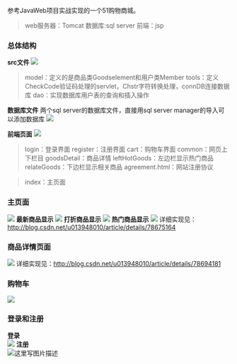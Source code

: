 参考JavaWeb项目实战实现的一个51购物商城。
>web服务器：Tomcat
>数据库:sql server
>前端：jsp
### 总体结构
**src文件**
![](http://img.blog.csdn.net/20171206131748918?watermark/2/text/aHR0cDovL2Jsb2cuY3Nkbi5uZXQvdTAxMzk0ODAxMA==/font/5a6L5L2T/fontsize/400/fill/I0JBQkFCMA==/dissolve/70/gravity/SouthEast)
>model：定义的是商品类Goodselement和用户类Member
>tools：定义CheckCode验证码处理的servlet，Chstr字符转换处理，connDB连接数据库
>dao：实现数据库用户表的查询和插入操作

**数据库文件**
两个sql server的数据库文件，直接用sql server manager的导入可以添加数据库
![](http://img.blog.csdn.net/20171206132140241?watermark/2/text/aHR0cDovL2Jsb2cuY3Nkbi5uZXQvdTAxMzk0ODAxMA==/font/5a6L5L2T/fontsize/400/fill/I0JBQkFCMA==/dissolve/70/gravity/SouthEast)

**前端页面**
![](http://img.blog.csdn.net/20171206132357716?watermark/2/text/aHR0cDovL2Jsb2cuY3Nkbi5uZXQvdTAxMzk0ODAxMA==/font/5a6L5L2T/fontsize/400/fill/I0JBQkFCMA==/dissolve/70/gravity/SouthEast)
>login：登录界面
>register：注册界面
>cart：购物车界面
>common：网页上下栏目
>goodsDetail：商品详情
>leftHotGoods：左边栏显示热门商品
>relateGoods：下边栏显示相关商品
>agreement.html：网站注册协议

>index：主页面
### 主页面
![](http://img.blog.csdn.net/20171206132740287?watermark/2/text/aHR0cDovL2Jsb2cuY3Nkbi5uZXQvdTAxMzk0ODAxMA==/font/5a6L5L2T/fontsize/400/fill/I0JBQkFCMA==/dissolve/70/gravity/SouthEast)
**最新商品显示**
![](http://img.blog.csdn.net/20171206132756239?watermark/2/text/aHR0cDovL2Jsb2cuY3Nkbi5uZXQvdTAxMzk0ODAxMA==/font/5a6L5L2T/fontsize/400/fill/I0JBQkFCMA==/dissolve/70/gravity/SouthEast)
**打折商品显示**
![](http://img.blog.csdn.net/20171206132811675?watermark/2/text/aHR0cDovL2Jsb2cuY3Nkbi5uZXQvdTAxMzk0ODAxMA==/font/5a6L5L2T/fontsize/400/fill/I0JBQkFCMA==/dissolve/70/gravity/SouthEast)
**热门商品显示**
![](http://img.blog.csdn.net/20171206132908325?watermark/2/text/aHR0cDovL2Jsb2cuY3Nkbi5uZXQvdTAxMzk0ODAxMA==/font/5a6L5L2T/fontsize/400/fill/I0JBQkFCMA==/dissolve/70/gravity/SouthEast)
详细实现见：http://blog.csdn.net/u013948010/article/details/78675164

### 商品详情页面
![](http://img.blog.csdn.net/20171206133027980?watermark/2/text/aHR0cDovL2Jsb2cuY3Nkbi5uZXQvdTAxMzk0ODAxMA==/font/5a6L5L2T/fontsize/400/fill/I0JBQkFCMA==/dissolve/70/gravity/SouthEast)
详细实现见：http://blog.csdn.net/u013948010/article/details/78694181

### 购物车
![](http://img.blog.csdn.net/20171206133111609?watermark/2/text/aHR0cDovL2Jsb2cuY3Nkbi5uZXQvdTAxMzk0ODAxMA==/font/5a6L5L2T/fontsize/400/fill/I0JBQkFCMA==/dissolve/70/gravity/SouthEast)

### 登录和注册
**登录**<br>
![](http://img.blog.csdn.net/20171206133845832?watermark/2/text/aHR0cDovL2Jsb2cuY3Nkbi5uZXQvdTAxMzk0ODAxMA==/font/5a6L5L2T/fontsize/400/fill/I0JBQkFCMA==/dissolve/70/gravity/SouthEast)
**注册**<br>
![这里写图片描述](http://img.blog.csdn.net/20171206133859288?watermark/2/text/aHR0cDovL2Jsb2cuY3Nkbi5uZXQvdTAxMzk0ODAxMA==/font/5a6L5L2T/fontsize/400/fill/I0JBQkFCMA==/dissolve/70/gravity/SouthEast)
